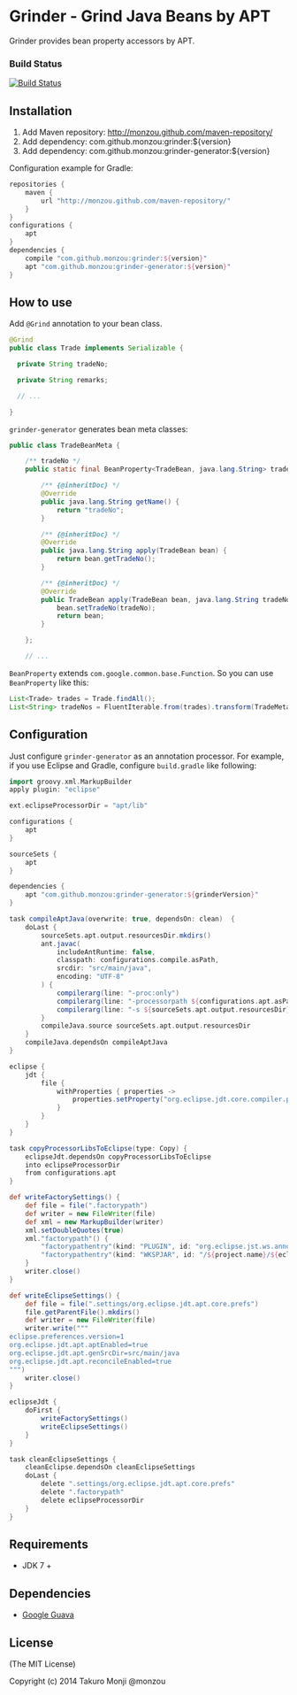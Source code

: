 # Grinder - Grind Java Beans by APT

Grinder provides bean property accessors by APT.

### Build Status

[![Build Status](https://travis-ci.org/monzou/grinder.png)](https://travis-ci.org/monzou/grinder)

## Installation

1. Add Maven repository: http://monzou.github.com/maven-repository/
2. Add dependency: com.github.monzou:grinder:${version}
3. Add dependency: com.github.monzou:grinder-generator:${version}

Configuration example for Gradle:

```groovy
repositories {
    maven {
        url "http://monzou.github.com/maven-repository/"
    }
}
configurations {
    apt
}
dependencies {
    compile "com.github.monzou:grinder:${version}"
    apt "com.github.monzou:grinder-generator:${version}"
}
```

## How to use

Add ```@Grind``` annotation to your bean class.

```java
@Grind
public class Trade implements Serializable {

  private String tradeNo;

  private String remarks;

  // ...

}
```

```grinder-generator``` generates bean meta classes:

```java
public class TradeBeanMeta {

    /** tradeNo */
    public static final BeanProperty<TradeBean, java.lang.String> tradeNo = new BeanProperty<TradeBean, java.lang.String>() {

        /** {@inheritDoc} */
        @Override
        public java.lang.String getName() {
            return "tradeNo";
        }

        /** {@inheritDoc} */
        @Override
        public java.lang.String apply(TradeBean bean) {
            return bean.getTradeNo();
        }

        /** {@inheritDoc} */
        @Override
        public TradeBean apply(TradeBean bean, java.lang.String tradeNo) {
            bean.setTradeNo(tradeNo);
            return bean;
        }

    };

    // ...

```

```BeanProperty``` extends ```com.google.common.base.Function```. So you can use ```BeanProperty``` like this:

```java
List<Trade> trades = Trade.findAll();
List<String> tradeNos = FluentIterable.from(trades).transform(TradeMeta.tradeNo).toList();
```

## Configuration

Just configure ```grinder-generator``` as an annotation processor.
For example, if you use Eclipse and Gradle, configure ```build.gradle``` like following:

```groovy
import groovy.xml.MarkupBuilder
apply plugin: "eclipse"

ext.eclipseProcessorDir = "apt/lib"

configurations {
    apt
}

sourceSets {
    apt
}

dependencies {
    apt "com.github.monzou:grinder-generator:${grinderVersion}"
}

task compileAptJava(overwrite: true, dependsOn: clean)  {
    doLast {
        sourceSets.apt.output.resourcesDir.mkdirs()
        ant.javac(
            includeAntRuntime: false,
            classpath: configurations.compile.asPath,
            srcdir: "src/main/java",
            encoding: "UTF-8"
        ) {
            compilerarg(line: "-proc:only")
            compilerarg(line: "-processorpath ${configurations.apt.asPath}")
            compilerarg(line: "-s ${sourceSets.apt.output.resourcesDir}")
        }
        compileJava.source sourceSets.apt.output.resourcesDir
    }
    compileJava.dependsOn compileAptJava
}

eclipse {
    jdt {
        file {
            withProperties { properties ->
                properties.setProperty("org.eclipse.jdt.core.compiler.processAnnotations", "enabled")
            }
        }
    }
}

task copyProcessorLibsToEclipse(type: Copy) {
    eclipseJdt.dependsOn copyProcessorLibsToEclipse
    into eclipseProcessorDir
    from configurations.apt
}

def writeFactorySettings() {
    def file = file(".factorypath")
    def writer = new FileWriter(file)
    def xml = new MarkupBuilder(writer)
    xml.setDoubleQuotes(true)
    xml."factorypath"() {
        "factorypathentry"(kind: "PLUGIN", id: "org.eclipse.jst.ws.annotations.core", enabled: true, runInBatchMode: false)
        "factorypathentry"(kind: "WKSPJAR", id: "/${project.name}/${eclipseProcessorDir}/grinder-generator-${grinderVersion}.jar", enabled: true, runInBatchMode: false)
    }
    writer.close()
}

def writeEclipseSettings() {
    def file = file(".settings/org.eclipse.jdt.apt.core.prefs")
    file.getParentFile().mkdirs()
    def writer = new FileWriter(file)
    writer.write("""
eclipse.preferences.version=1
org.eclipse.jdt.apt.aptEnabled=true
org.eclipse.jdt.apt.genSrcDir=src/main/java
org.eclipse.jdt.apt.reconcileEnabled=true
""")
    writer.close()
}

eclipseJdt {
    doFirst {
        writeFactorySettings()
        writeEclipseSettings()
    }
}

task cleanEclipseSettings {
    cleanEclipse.dependsOn cleanEclipseSettings
    doLast {
        delete ".settings/org.eclipse.jdt.apt.core.prefs"
        delete ".factorypath"
        delete eclipseProcessorDir
    }
}
```

## Requirements

* JDK 7 +

## Dependencies

* [Google Guava](https://code.google.com/p/guava-libraries/)

## License

(The MIT License)

Copyright (c) 2014 Takuro Monji @monzou
